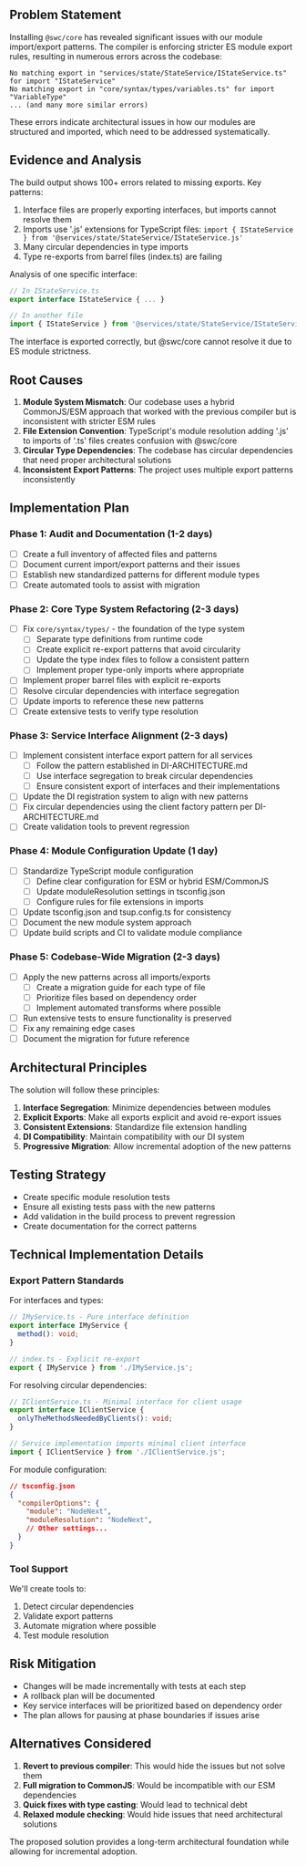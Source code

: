 ## Problem Statement

Installing `@swc/core` has revealed significant issues with our module import/export patterns. The compiler is enforcing stricter ES module export rules, resulting in numerous errors across the codebase:

```
No matching export in "services/state/StateService/IStateService.ts" for import "IStateService"
No matching export in "core/syntax/types/variables.ts" for import "VariableType"
... (and many more similar errors)
```

These errors indicate architectural issues in how our modules are structured and imported, which need to be addressed systematically.

## Evidence and Analysis

The build output shows 100+ errors related to missing exports. Key patterns:

1. Interface files are properly exporting interfaces, but imports cannot resolve them
2. Imports use '.js' extensions for TypeScript files: `import { IStateService } from '@services/state/StateService/IStateService.js'`
3. Many circular dependencies in type imports
4. Type re-exports from barrel files (index.ts) are failing

Analysis of one specific interface:
```typescript
// In IStateService.ts
export interface IStateService { ... }

// In another file
import { IStateService } from '@services/state/StateService/IStateService.js';
```

The interface is exported correctly, but @swc/core cannot resolve it due to ES module strictness.

## Root Causes

1. **Module System Mismatch**: Our codebase uses a hybrid CommonJS/ESM approach that worked with the previous compiler but is inconsistent with stricter ESM rules
2. **File Extension Convention**: TypeScript's module resolution adding '.js' to imports of '.ts' files creates confusion with @swc/core
3. **Circular Type Dependencies**: The codebase has circular dependencies that need proper architectural solutions
4. **Inconsistent Export Patterns**: The project uses multiple export patterns inconsistently

## Implementation Plan

### Phase 1: Audit and Documentation (1-2 days)
- [ ] Create a full inventory of affected files and patterns
- [ ] Document current import/export patterns and their issues
- [ ] Establish new standardized patterns for different module types
- [ ] Create automated tools to assist with migration

### Phase 2: Core Type System Refactoring (2-3 days)
- [ ] Fix `core/syntax/types/` - the foundation of the type system
  - [ ] Separate type definitions from runtime code
  - [ ] Create explicit re-export patterns that avoid circularity
  - [ ] Update the type index files to follow a consistent pattern
  - [ ] Implement proper type-only imports where appropriate
- [ ] Implement proper barrel files with explicit re-exports
- [ ] Resolve circular dependencies with interface segregation
- [ ] Update imports to reference these new patterns
- [ ] Create extensive tests to verify type resolution

### Phase 3: Service Interface Alignment (2-3 days)
- [ ] Implement consistent interface export pattern for all services
  - [ ] Follow the pattern established in DI-ARCHITECTURE.md
  - [ ] Use interface segregation to break circular dependencies
  - [ ] Ensure consistent export of interfaces and their implementations
- [ ] Update the DI registration system to align with new patterns
- [ ] Fix circular dependencies using the client factory pattern per DI-ARCHITECTURE.md
- [ ] Create validation tools to prevent regression

### Phase 4: Module Configuration Update (1 day)
- [ ] Standardize TypeScript module configuration
  - [ ] Define clear configuration for ESM or hybrid ESM/CommonJS
  - [ ] Update moduleResolution settings in tsconfig.json
  - [ ] Configure rules for file extensions in imports
- [ ] Update tsconfig.json and tsup.config.ts for consistency
- [ ] Document the new module system approach
- [ ] Update build scripts and CI to validate module compliance

### Phase 5: Codebase-Wide Migration (2-3 days)
- [ ] Apply the new patterns across all imports/exports
  - [ ] Create a migration guide for each type of file
  - [ ] Prioritize files based on dependency order
  - [ ] Implement automated transforms where possible
- [ ] Run extensive tests to ensure functionality is preserved
- [ ] Fix any remaining edge cases
- [ ] Document the migration for future reference

## Architectural Principles

The solution will follow these principles:
1. **Interface Segregation**: Minimize dependencies between modules
2. **Explicit Exports**: Make all exports explicit and avoid re-export issues
3. **Consistent Extensions**: Standardize file extension handling
4. **DI Compatibility**: Maintain compatibility with our DI system
5. **Progressive Migration**: Allow incremental adoption of the new patterns

## Testing Strategy

- Create specific module resolution tests
- Ensure all existing tests pass with the new patterns
- Add validation in the build process to prevent regression
- Create documentation for the correct patterns

## Technical Implementation Details

### Export Pattern Standards

For interfaces and types:
```typescript
// IMyService.ts - Pure interface definition
export interface IMyService {
  method(): void;
}

// index.ts - Explicit re-export
export { IMyService } from './IMyService.js';
```

For resolving circular dependencies:
```typescript
// IClientService.ts - Minimal interface for client usage
export interface IClientService {
  onlyTheMethodsNeededByClients(): void;
}

// Service implementation imports minimal client interface
import { IClientService } from './IClientService.js';
```

For module configuration:
```json
// tsconfig.json
{
  "compilerOptions": {
    "module": "NodeNext",
    "moduleResolution": "NodeNext",
    // Other settings...
  }
}
```

### Tool Support

We'll create tools to:
1. Detect circular dependencies
2. Validate export patterns
3. Automate migration where possible
4. Test module resolution

## Risk Mitigation

- Changes will be made incrementally with tests at each step
- A rollback plan will be documented
- Key service interfaces will be prioritized based on dependency order
- The plan allows for pausing at phase boundaries if issues arise

## Alternatives Considered

1. **Revert to previous compiler**: This would hide the issues but not solve them
2. **Full migration to CommonJS**: Would be incompatible with our ESM dependencies
3. **Quick fixes with type casting**: Would lead to technical debt
4. **Relaxed module checking**: Would hide issues that need architectural solutions

The proposed solution provides a long-term architectural foundation while allowing for incremental adoption.